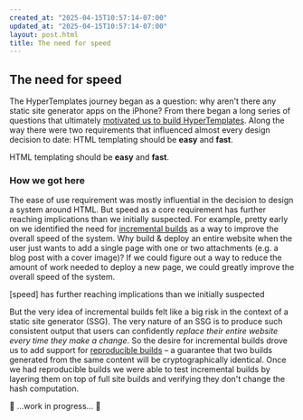```yaml
---
created_at: "2025-04-15T10:57:14-07:00"
updated_at: "2025-04-15T10:57:14-07:00"
layout: post.html
title: The need for speed
---
```


## The need for speed

The HyperTemplates journey began as a question: why aren't there any static site generator apps on the iPhone?
From there began a long series of questions that ultimately [motivated us to build HyperTemplates][motivation].
Along the way there were two requirements that influenced almost every design decision to date: HTML templating should be **easy** and **fast**.

<!--more-->

<pull-quote ht-element>

HTML templating should be **easy** and **fast**.

</pull-quote>

### How we got here

The ease of use requirement was mostly influential in the decision to design a system around HTML.
But speed as a core requirement has further reaching implications than we initially suspected.
For example, pretty early on we identified the need for [incremental builds] as a way to improve the overall speed of the system.
Why build & deploy an entire website when the user just wants to add a single page with one or two attachments (e.g. a blog post with a cover image)?
If we could figure out a way to reduce the amount of work needed to deploy a new page, we could greatly improve the overall speed of the system.

<pull-quote ht-element>
[speed] has further reaching implications than we initially suspected
</pull-quote>

But the very idea of incremental builds felt like a big risk in the context of a static site generator (SSG).
The very nature of an SSG is to produce such consistent output that users can confidently _replace their entire website every time they make a change_.
So the desire for incremental builds drove us to add support for [reproducible builds] – a guarantee that two builds generated from the same content will be cryptographically identical.
Once we had reproducible builds we were able to test incremental builds by layering them on top of full site builds and verifying they don't change the hash computation.

🚧 ...work in progress... 🚧

<!-- Links -->
[motivation]: /blog/introducing-hypertemplates/
[incremental builds]: #incremental-builds
[reproducible builds]: #reproducible-builds